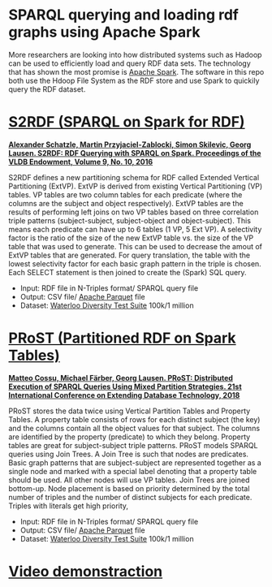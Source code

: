 # SPARQL querying and loading rdf graphs using Apache Spark
More researchers are looking into how distributed systems such as Hadoop can be used to efficiently load and query RDF data sets.  The technology that has shown the most promise is [Apache Spark](https://spark.apache.org/).  The software in this repo both use the Hdoop File System as the RDF store and use Spark to quickily query the RDF dataset.

# [S2RDF (SPARQL on Spark for RDF)](https://github.com/aschaetzle/S2RDF)
**[Alexander Schatzle, Martin Przyjaciel-Zablocki, Simon Skilevic, Georg Lausen. S2RDF: RDF Querying with SPARQL on Spark. Proceedings of the VLDB Endowment, Volume 9, No. 10, 2016](http://www.vldb.org/pvldb/vol9/p804-schaetzle.pdf)**

S2RDF defines a new partitioning schema for RDF called Extended Vertical Partitioning (ExtVP).  ExtVP is derived from existing Vertical Partitioning (VP) tables. VP tables are two column tables for each predicate (where the columns are the subject and object respectively). ExtVP tables are the results of performing left joins on two VP tables based on three correlation triple patterns (subject-subject, subject-object and object-subject).  This means each predicate can have up to 6 tables (1 VP, 5 Ext VP).  A selectivity factor is the ratio of the size of the new ExtVP table vs. the size of the VP table that was used to generate.  This can be used to decrease the amout of ExtVP tables that are generated.  For query translation, the table with the lowest selectivity factor for each basic graph pattern in the triple is chosen. Each SELECT statement is then joined to create the (Spark) SQL query.

- Input: RDF file in N-Triples format/ SPARQL query file
- Output: CSV file/ [Apache Parquet](https://parquet.apache.org/) file
- Dataset: [Waterloo Diversity Test Suite](https://dsg.uwaterloo.ca/watdiv/) 100k/1 million


# [PRoST (Partitioned RDF on Spark Tables)](https://github.com/tf-dbis-uni-freiburg/PRoST#prost-partitioned-rdf-on-spark-tables)
**[Matteo Cossu, Michael Färber, Georg Lausen. PRoST: Distributed Execution of SPARQL Queries Using Mixed Partition Strategies. 21st International Conference on Extending Database Technology, 2018](https://github.com/tf-dbis-uni-freiburg/PRoST)**

PRoST stores the data twice using Vertical Partition Tables and Property Tables.  A property table consists of rows for each distinct subject (the key) and the columns contain all the object values for that subject.  The columns are identified by the property (predicate) to which they belong.  Property tables are great for subject-subject triple patterns.  PRoST models SPARQL queries using Join Trees.  A Join Tree is such that nodes are predicates.  Basic graph patterns that are subject-subject are represented together as a single node and marked with a special label denoting that a property table should be used.  All other nodes will use VP tables.  Join Trees are joined bottom-up.  Node placement is based on priority determined by the total number of triples and the number of distinct subjects for each predicate.  Triples with literals get high priority,

- Input: RDF file in N-Triples format/ SPARQL query file
- Output: CSV file/ [Apache Parquet](https://parquet.apache.org/) file
- Dataset: [Waterloo Diversity Test Suite](https://dsg.uwaterloo.ca/watdiv/) 100k/1 million

# [Video demonstraction](https://youtu.be/-kftXXLGreM)
